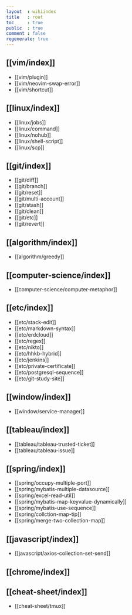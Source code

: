 ```yaml
---
layout  : wikiindex
title   : root
toc     : true
public  : true
comment : false
regenerate: true
---
```


## [[vim/index]]

* [[vim/plugin]]
* [[vim/neovim-swap-error]]
* [[vim/shortcut]]

## [[linux/index]]

* [[linux/jobs]]
* [[linux/command]]
* [[linux/nohub]]
* [[linux/shell-script]]
* [[linux/scp]]

## [[git/index]]
* [[git/diff]]
* [[git/branch]]
* [[git/reset]]
* [[git/multi-account]]
* [[git/stash]]
* [[git/clean]]
* [[git/etc]]
* [[git/revert]]

## [[algorithm/index]]
* [[algorithm/greedy]]

## [[computer-science/index]]

* [[computer-science/computer-metaphor]]

## [[etc/index]]

* [[etc/stack-edit]]
* [[etc/markdown-syntax]]
* [[etc/erdcloud]]
* [[etc/regex]]
* [[etc/nikto]]
* [[etc/hhkb-hybrid]]
* [[etc/jenkins]] 
* [[etc/private-certificate]]
* [[etc/postgresql-sequence]]
* [[etc/git-study-site]]

## [[window/index]]

* [[window/service-manager]]

## [[tableau/index]]
* [[tableau/tableau-trusted-ticket]]
* [[tableau/tableau-issue]]


## [[spring/index]]
* [[spring/occupy-multiple-port]]
* [[spring/mybatis-multiple-datasource]]
* [[spring/excel-read-util]]
* [[spring/mybatis-map-keyvalue-dynamically]]
* [[spring/mybatis-use-sequence]]
* [[spring/collction-map-tip]]
* [[spring/merge-two-collection-map]]

## [[javascript/index]]
* [[javascript/axios-collection-set-send]]
  
## [[chrome/index]]

## [[cheat-sheet/index]]
* [[cheat-sheet/tmux]]
